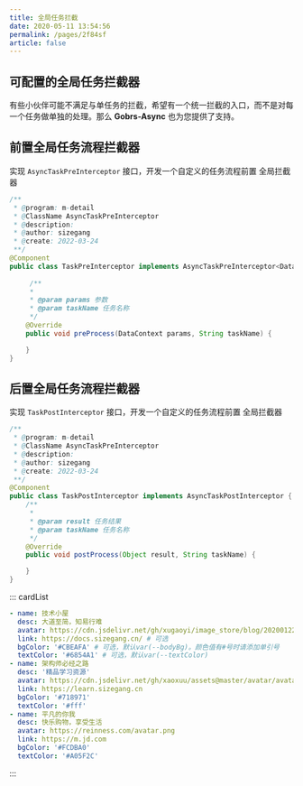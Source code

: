 ```yaml
---
title: 全局任务拦截
date: 2020-05-11 13:54:56
permalink: /pages/2f84sf
article: false
---
```


## 可配置的全局任务拦截器

有些小伙伴可能不满足与单任务的拦截，希望有一个统一拦截的入口，而不是对每一个任务做单独的处理。那么 **Gobrs-Async** 也为您提供了支持。


## 前置全局任务流程拦截器
实现 <code>AsyncTaskPreInterceptor</code> 接口，开发一个自定义的任务流程前置 全局拦截器
```java 
/**
 * @program: m-detail
 * @ClassName AsyncTaskPreInterceptor
 * @description:
 * @author: sizegang
 * @create: 2022-03-24
 **/
@Component
public class TaskPreInterceptor implements AsyncTaskPreInterceptor<DataContext> {
    
     /**
     * 
     * @param params 参数
     * @param taskName 任务名称
     */
    @Override
    public void preProcess(DataContext params, String taskName) {

    }
}


```


## 后置全局任务流程拦截器
实现 <code>TaskPostInterceptor</code> 接口，开发一个自定义的任务流程前置 全局拦截器
```java 
/**
 * @program: m-detail
 * @ClassName AsyncTaskPreInterceptor
 * @description:
 * @author: sizegang
 * @create: 2022-03-24
 **/
@Component
public class TaskPostInterceptor implements AsyncTaskPostInterceptor {
    /**
     *
     * @param result 任务结果
     * @param taskName 任务名称
     */
    @Override
    public void postProcess(Object result, String taskName) {

    }
}

```

::: cardList

```yaml
- name: 技术小屋
  desc: 大道至简，知易行难
  avatar: https://cdn.jsdelivr.net/gh/xugaoyi/image_store/blog/20200122153807.jpg # 可选
  link: https://docs.sizegang.cn/ # 可选
  bgColor: '#CBEAFA' # 可选，默认var(--bodyBg)。颜色值有#号时请添加单引号
  textColor: '#6854A1' # 可选，默认var(--textColor)
- name: 架构师必经之路
  desc: '精品学习资源'
  avatar: https://cdn.jsdelivr.net/gh/xaoxuu/assets@master/avatar/avatar.png
  link: https://learn.sizegang.cn
  bgColor: '#718971'
  textColor: '#fff'
- name: 平凡的你我
  desc: 快乐购物，享受生活
  avatar: https://reinness.com/avatar.png
  link: https://m.jd.com
  bgColor: '#FCDBA0'
  textColor: '#A05F2C'
```
:::
